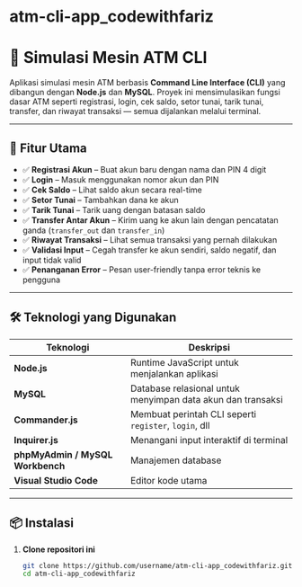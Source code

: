 # atm-cli-app_codewithfariz

# 🏧 Simulasi Mesin ATM CLI

Aplikasi simulasi mesin ATM berbasis **Command Line Interface (CLI)** yang dibangun dengan **Node.js** dan **MySQL**. Proyek ini mensimulasikan fungsi dasar ATM seperti registrasi, login, cek saldo, setor tunai, tarik tunai, transfer, dan riwayat transaksi — semua dijalankan melalui terminal.

---

## 📌 Fitur Utama

- ✅ **Registrasi Akun** – Buat akun baru dengan nama dan PIN 4 digit
- ✅ **Login** – Masuk menggunakan nomor akun dan PIN
- ✅ **Cek Saldo** – Lihat saldo akun secara real-time
- ✅ **Setor Tunai** – Tambahkan dana ke akun
- ✅ **Tarik Tunai** – Tarik uang dengan batasan saldo
- ✅ **Transfer Antar Akun** – Kirim uang ke akun lain dengan pencatatan ganda (`transfer_out` dan `transfer_in`)
- ✅ **Riwayat Transaksi** – Lihat semua transaksi yang pernah dilakukan
- ✅ **Validasi Input** – Cegah transfer ke akun sendiri, saldo negatif, dan input tidak valid
- ✅ **Penanganan Error** – Pesan user-friendly tanpa error teknis ke pengguna

---

## 🛠️ Teknologi yang Digunakan

| Teknologi | Deskripsi |
|----------|-----------|
| **Node.js** | Runtime JavaScript untuk menjalankan aplikasi |
| **MySQL** | Database relasional untuk menyimpan data akun dan transaksi |
| **Commander.js** | Membuat perintah CLI seperti `register`, `login`, dll |
| **Inquirer.js** | Menangani input interaktif di terminal |
| **phpMyAdmin / MySQL Workbench** | Manajemen database |
| **Visual Studio Code** | Editor kode utama |

---

## 📦 Instalasi

1. **Clone repositori ini**
   ```bash
   git clone https://github.com/username/atm-cli-app_codewithfariz.git 
   cd atm-cli-app_codewithfariz
